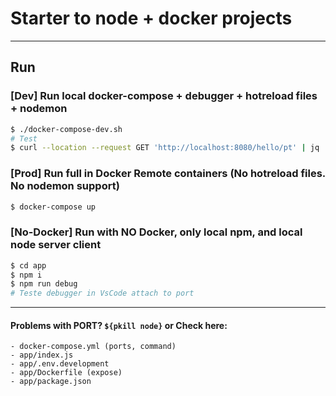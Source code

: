 # Starter to node + docker projects

---

## Run

### [Dev] Run local docker-compose + debugger + hotreload files + nodemon

```bash
$ ./docker-compose-dev.sh
# Test
$ curl --location --request GET 'http://localhost:8080/hello/pt' | jq
```

### [Prod] Run full in Docker Remote containers (No hotreload files. No nodemon support)

```bash
$ docker-compose up
```

### [No-Docker] Run with NO Docker, only local npm, and local node server client

```bash
$ cd app
$ npm i
$ npm run debug
# Teste debugger in VsCode attach to port
```

---

#### Problems with PORT? `${pkill node}` or Check here:

    - docker-compose.yml (ports, command)
    - app/index.js
    - app/.env.development
    - app/Dockerfile (expose)
    - app/package.json
